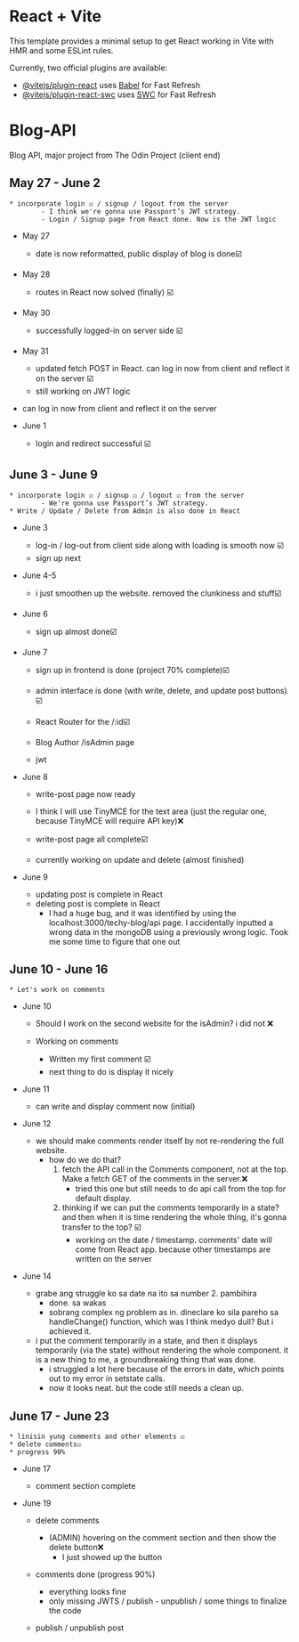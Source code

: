 # React + Vite

This template provides a minimal setup to get React working in Vite with HMR and some ESLint rules.

Currently, two official plugins are available:

- [@vitejs/plugin-react](https://github.com/vitejs/vite-plugin-react/blob/main/packages/plugin-react/README.md) uses [Babel](https://babeljs.io/) for Fast Refresh
- [@vitejs/plugin-react-swc](https://github.com/vitejs/vite-plugin-react-swc) uses [SWC](https://swc.rs/) for Fast Refresh


# Blog-API
 Blog API, major project from The Odin Project (client end)

May 27 - June 2
- 
    * incorporate login ☑️ / signup / logout from the server
            - I think we're gonna use Passport’s JWT strategy.
            - Login / Signup page from React done. Now is the JWT logic

* May 27
    * date is now reformatted, public display of blog is done☑️

* May 28
    * routes in React now solved (finally) ☑️

* May 30
    * successfully logged-in on server side ☑️

* May 31
    * updated fetch POST in React. can log in now from client and reflect it on the server ☑️
    * still working on JWT logic
* can log in now from client and reflect it on the server

* June 1
    * login and redirect successful ☑️

June 3 - June 9
- 
    * incorporate login ☑️ / signup ☑️ / logout ☑️ from the server
            - We're gonna use Passport’s JWT strategy.
    * Write / Update / Delete from Admin is also done in React

* June 3
    * log-in / log-out from client side along with loading is smooth now ☑️
    * sign up next

* June 4-5
    * i just smoothen up the website. removed the clunkiness and stuff☑️

* June 6
    * sign up almost done☑️

* June 7
    * sign up in frontend is done (project 70% complete)☑️
    * admin interface is done (with write, delete, and update post buttons) ☑️
    * React Router for the /:id☑️


    * Blog Author /isAdmin page
    * jwt

* June 8
    * write-post page now ready
    * I think I will use TinyMCE for the text area (just the regular one, because TinyMCE will require API key)❌
    * write-post page all complete☑️

    * currently working on update and delete (almost finished)

* June 9
    * updating post is complete in React
    * deleting post is complete in React
        - I had a huge bug, and it was identified by using the localhost:3000/techy-blog/api page. I accidentally inputted a wrong data in the mongoDB using a previously wrong logic. Took me some time to figure that one out


June 10 - June 16
- 
    * Let's work on comments

* June 10
    * Should I work on the second website for the isAdmin? i did not ❌

    * Working on comments
        - Written my first comment ☑️
        - next thing to do is display it nicely

* June 11
    * can write and display comment now (initial)

* June 12
    * we should make comments render itself by not re-rendering the full website.
        - how do we do that?
            1. fetch the API call in the Comments component, not at the top. Make a fetch GET of the comments in the server.❌
                * tried this one but still needs to do api call from the top for default display.
            2. thinking if we can put the comments temporarily in a state? and then when it is time rendering the whole thing, it's gonna transfer to the top? ☑️
                * working on the date / timestamp. comments' date will come from React app. because other timestamps are written on the server

* June 14
    - grabe ang struggle ko sa date na ito sa number 2. pambihira
        - done. sa wakas
        - sobrang complex ng problem as in. dineclare ko sila pareho sa handleChange() function, which was I think medyo dull? But i achieved it.
    * i put the comment temporarily in a state, and then it displays temporarily (via the state) without rendering the whole component. it is a new thing to me, a groundbreaking thing that was done.
        - i struggled a lot here because of the errors in date, which points out to my error in setstate calls.
        - now it looks neat. but the code still needs a clean up.

June 17 - June 23
- 
    * linisin yung comments and other elements ☑️
    * delete comments☑️
    * progress 90%

* June 17
    - comment section complete

* June 19
    * delete comments
        -   (ADMIN) hovering on the comment section and then show the delete button❌
            * I just showed up the button
    * comments done (progress 90%)
        - everything looks fine
        - only missing JWTS / publish - unpublish / some things to finalize the code
    
    * publish / unpublish post